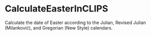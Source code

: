 # CalculateEasterInCLIPS
Calculate the date of Easter according to the Julian, Revised Julian (Milanković), and Gregorian (New Style) calendars.
